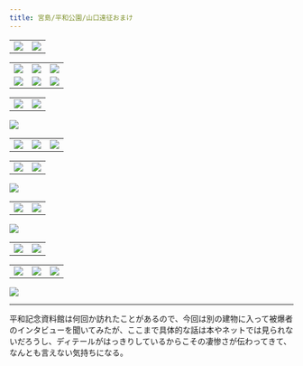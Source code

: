 ```yaml
---
title: 宮島/平和公園/山口遠征おまけ
---
```


<table>
  <tr>
    <td><img src="https://photos.apkas.net/medium/202409/20240930-084143.webp" /></td>
    <td><img src="https://photos.apkas.net/medium/202409/20240930-084313.webp" /></td>
  </tr>
</table>

<table>
  <tr>
    <td><img class="top" src="https://photos.apkas.net/medium/202409/20240930-085923.webp" /></td>
    <td><img class="top" src="https://photos.apkas.net/medium/202409/20240930-090539.webp" /></td>
    <td><img class="top" src="https://photos.apkas.net/medium/202409/20240930-090919.webp" /></td>
  </tr>
  <tr>
    <td><img class="bottom" src="https://photos.apkas.net/medium/202409/20240930-091040.webp" /></td>
    <td><img class="bottom" src="https://photos.apkas.net/medium/202409/20240930-091306.webp" /></td>
    <td><img class="bottom" src="https://photos.apkas.net/medium/202409/20240930-092218.webp" /></td>
  </tr>
</table>

<table>
  <tr>
    <td><img src="https://photos.apkas.net/medium/202409/20240930-092323.webp" /></td>
    <td><img src="https://photos.apkas.net/medium/202409/20240930-092555.webp" /></td>
  </tr>
</table>

![](https://photos.apkas.net/medium/202409/20240930-093329.webp)

<table>
  <tr>
    <td><img src="https://photos.apkas.net/medium/202409/20240930-093751.webp" /></td>
    <td><img src="https://photos.apkas.net/medium/202409/20240930-095216.webp" /></td>
    <td><img src="https://photos.apkas.net/medium/202409/20240930-095321.webp" /></td>
  </tr>
</table>

<table>
  <tr>
    <td><img src="https://photos.apkas.net/medium/202409/20240930-101045.webp" /></td>
    <td><img src="https://photos.apkas.net/medium/202409/20240930-101856.webp" /></td>
  </tr>
</table>

![](https://photos.apkas.net/medium/202409/20240930-105156.webp)

<table>
  <tr>
    <td><img src="https://photos.apkas.net/medium/202409/20240930-120151.webp" /></td>
    <td><img src="https://photos.apkas.net/medium/202409/20240930-121102.webp" /></td>
  </tr>
</table>

![](https://photos.apkas.net/medium/202409/20240930-131406.webp)

<table>
  <tr>
    <td><img src="https://photos.apkas.net/medium/202409/20240930-143522.webp" /></td>
    <td><img src="https://photos.apkas.net/medium/202409/20240930-151400.webp" /></td>
  </tr>
</table>

<table>
  <tr>
    <td><img src="https://photos.apkas.net/medium/202409/20240930-184603.webp" /></td>
    <td><img src="https://photos.apkas.net/medium/202409/20240930-185000.webp" /></td>
    <td><img src="https://photos.apkas.net/medium/202409/20240930-185644.webp" /></td>
  </tr>
</table>

![](https://photos.apkas.net/medium/202409/20240930-191145.webp)

---

平和記念資料館は何回か訪れたことがあるので、今回は別の建物に入って被爆者のインタビューを聞いてみたが、ここまで具体的な話は本やネットでは見られないだろうし、ディテールがはっきりしているからこその凄惨さが伝わってきて、なんとも言えない気持ちになる。
